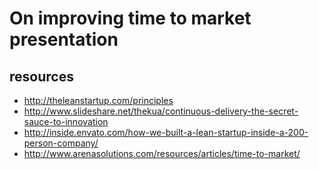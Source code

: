 # On improving time to market presentation

## resources
* http://theleanstartup.com/principles
* http://www.slideshare.net/thekua/continuous-delivery-the-secret-sauce-to-innovation
* http://inside.envato.com/how-we-built-a-lean-startup-inside-a-200-person-company/
* http://www.arenasolutions.com/resources/articles/time-to-market/
